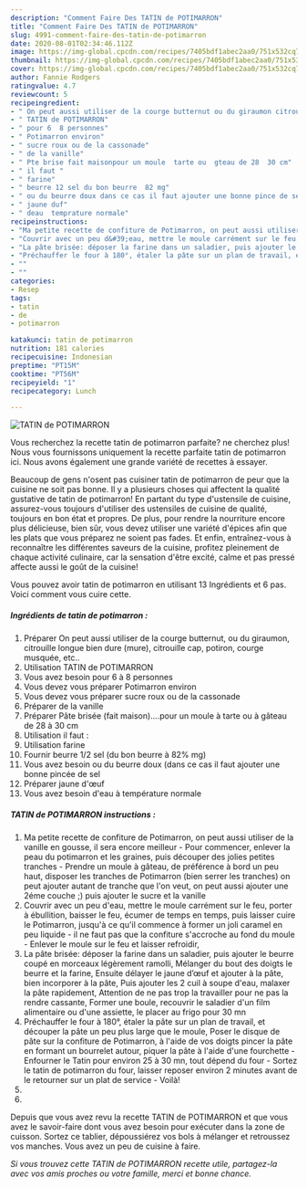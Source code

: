 ```yaml
---
description: "Comment Faire Des TATIN de POTIMARRON"
title: "Comment Faire Des TATIN de POTIMARRON"
slug: 4991-comment-faire-des-tatin-de-potimarron
date: 2020-08-01T02:34:46.112Z
image: https://img-global.cpcdn.com/recipes/7405bdf1abec2aa0/751x532cq70/tatin-de-potimarron-photo-principale-de-la-recette.jpg
thumbnail: https://img-global.cpcdn.com/recipes/7405bdf1abec2aa0/751x532cq70/tatin-de-potimarron-photo-principale-de-la-recette.jpg
cover: https://img-global.cpcdn.com/recipes/7405bdf1abec2aa0/751x532cq70/tatin-de-potimarron-photo-principale-de-la-recette.jpg
author: Fannie Rodgers
ratingvalue: 4.7
reviewcount: 5
recipeingredient:
- " On peut aussi utiliser de la courge butternut ou du giraumon citrouille longue bien dure mure citrouille cap potiron courge musque etc"
- " TATIN de POTIMARRON"
- " pour 6  8 personnes"
- " Potimarron environ"
- " sucre roux ou de la cassonade"
- " de la vanille"
- " Pte brise fait maisonpour un moule  tarte ou  gteau de 28  30 cm"
- " il faut "
- " farine"
- " beurre 12 sel du bon beurre  82 mg"
- " ou du beurre doux dans ce cas il faut ajouter une bonne pince de sel"
- " jaune duf"
- " deau  temprature normale"
recipeinstructions:
- "Ma petite recette de confiture de Potimarron, on peut aussi utiliser de la vanille en gousse, il sera encore meilleur Pour commencer, enlever la peau du potimarron et les graines, puis découper des jolies petites tranches  Prendre un moule à gâteau, de préférence à bord un peu haut, disposer les tranches de Potimarron (bien serrer les tranches) on peut ajouter autant de tranche que l&#39;on veut, on peut aussi ajouter une 2éme couche ;) puis ajouter le sucre et la vanille"
- "Couvrir avec un peu d&#39;eau, mettre le moule carrément sur le feu, porter à ébullition, baisser le feu, écumer de temps en temps, puis laisser cuire le Potimarron, jusqu&#39;à ce qu&#39;il commence à former un joli caramel en peu liquide il ne faut pas que la confiture s&#39;accroche au fond du moule Enlever le moule sur le feu et laisser refroidir,"
- "La pâte brisée: déposer la farine dans un saladier, puis ajouter le beurre coupé en morceaux légèrement ramolli, Mélanger du bout des doigts le beurre et la farine, Ensuite délayer le jaune d’œuf et ajouter à la pâte, bien incorporer à la pâte, Puis ajouter les 2 cuil à soupe d&#39;eau, malaxer la pâte rapidement, Attention de ne pas trop la travailler pour ne pas la rendre cassante, Former une boule, recouvrir le saladier d&#39;un film alimentaire ou d&#39;une assiette, le placer au frigo pour 30 mn"
- "Préchauffer le four à 180°, étaler la pâte sur un plan de travail, et découper la pâte un peu plus large que le moule, Poser le disque de pâte sur la confiture de Potimarron, à l&#39;aide de vos doigts pincer la pâte en formant un bourrelet autour, piquer la pâte à l&#39;aide d&#39;une fourchette  Enfourner le Tatin pour environ 25 à 30 mn, tout dépend du four  Sortez le tatin de potimarron du four, laisser reposer environ 2 minutes avant de le retourner sur un plat de service  Voilà!"
- ""
- ""
categories:
- Resep
tags:
- tatin
- de
- potimarron

katakunci: tatin de potimarron 
nutrition: 181 calories
recipecuisine: Indonesian
preptime: "PT15M"
cooktime: "PT56M"
recipeyield: "1"
recipecategory: Lunch

---
```



![TATIN de POTIMARRON](https://img-global.cpcdn.com/recipes/7405bdf1abec2aa0/751x532cq70/tatin-de-potimarron-photo-principale-de-la-recette.jpg)

Vous recherchez la recette tatin de potimarron parfaite? ne cherchez plus! Nous vous fournissons uniquement la recette parfaite tatin de potimarron ici. Nous avons également une grande variété de recettes à essayer.

Beaucoup de gens n'osent pas cuisiner tatin de potimarron de peur que la cuisine ne soit pas bonne. Il y a plusieurs choses qui affectent la qualité gustative de tatin de potimarron! En partant du type d'ustensile de cuisine, assurez-vous toujours d'utiliser des ustensiles de cuisine de qualité, toujours en bon état et propres. De plus, pour rendre la nourriture encore plus délicieuse, bien sûr, vous devez utiliser une variété d'épices afin que les plats que vous préparez ne soient pas fades. Et enfin, entraînez-vous à reconnaître les différentes saveurs de la cuisine, profitez pleinement de chaque activité culinaire, car la sensation d'être excité, calme et pas pressé affecte aussi le goût de la cuisine!

<!--inarticleads1-->

Vous pouvez avoir tatin de potimarron en utilisant 13 Ingrédients et 6 pas. Voici comment vous cuire cette.

##### Ingrédients de tatin de potimarron :

1. Préparer  On peut aussi utiliser de la courge butternut, ou du giraumon, citrouille longue bien dure (mure), citrouille cap, potiron, courge musquée, etc..
1. Utilisation  TATIN de POTIMARRON
1. Vous avez besoin  pour 6 à 8 personnes
1. Vous devez vous préparer  Potimarron environ
1. Vous devez vous préparer  sucre roux ou de la cassonade
1. Préparer  de la vanille
1. Préparer  Pâte brisée (fait maison)....pour un moule à tarte ou à gâteau de 28 à 30 cm
1. Utilisation  il faut :
1. Utilisation  farine
1. Fournir  beurre 1/2 sel (du bon beurre à 82% mg)
1. Vous avez besoin  ou du beurre doux (dans ce cas il faut ajouter une bonne pincée de sel
1. Préparer  jaune d&#39;œuf
1. Vous avez besoin  d&#39;eau à température normale




<!--inarticleads2-->

##### TATIN de POTIMARRON instructions :

1. Ma petite recette de confiture de Potimarron, on peut aussi utiliser de la vanille en gousse, il sera encore meilleur - Pour commencer, enlever la peau du potimarron et les graines, puis découper des jolies petites tranches  - Prendre un moule à gâteau, de préférence à bord un peu haut, disposer les tranches de Potimarron (bien serrer les tranches) on peut ajouter autant de tranche que l&#39;on veut, on peut aussi ajouter une 2éme couche ;) puis ajouter le sucre et la vanille
1. Couvrir avec un peu d&#39;eau, mettre le moule carrément sur le feu, porter à ébullition, baisser le feu, écumer de temps en temps, puis laisser cuire le Potimarron, jusqu&#39;à ce qu&#39;il commence à former un joli caramel en peu liquide - il ne faut pas que la confiture s&#39;accroche au fond du moule - Enlever le moule sur le feu et laisser refroidir,
1. La pâte brisée: déposer la farine dans un saladier, puis ajouter le beurre coupé en morceaux légèrement ramolli, Mélanger du bout des doigts le beurre et la farine, Ensuite délayer le jaune d’œuf et ajouter à la pâte, bien incorporer à la pâte, Puis ajouter les 2 cuil à soupe d&#39;eau, malaxer la pâte rapidement, Attention de ne pas trop la travailler pour ne pas la rendre cassante, Former une boule, recouvrir le saladier d&#39;un film alimentaire ou d&#39;une assiette, le placer au frigo pour 30 mn
1. Préchauffer le four à 180°, étaler la pâte sur un plan de travail, et découper la pâte un peu plus large que le moule, Poser le disque de pâte sur la confiture de Potimarron, à l&#39;aide de vos doigts pincer la pâte en formant un bourrelet autour, piquer la pâte à l&#39;aide d&#39;une fourchette  - Enfourner le Tatin pour environ 25 à 30 mn, tout dépend du four  - Sortez le tatin de potimarron du four, laisser reposer environ 2 minutes avant de le retourner sur un plat de service  - Voilà!
1. 
1. 




<!--inarticleads1-->

<p>
Depuis que vous avez revu la recette TATIN de POTIMARRON et que vous avez le savoir-faire dont vous avez besoin pour exécuter dans la zone de cuisson. Sortez ce tablier, dépoussiérez vos bols à mélanger et retroussez vos manches. Vous avez un peu de cuisine à faire.
</p>

<p>
<i>Si vous trouvez cette TATIN de POTIMARRON recette utile, partagez-la avec vos amis proches ou votre famille, merci et bonne chance.</i>
</p>
